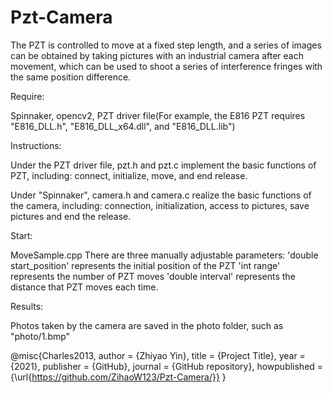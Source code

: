 # Pzt-Camera
The PZT is controlled to move at a fixed step length, and a series of images can be obtained by taking pictures with an industrial camera after each movement, which can be used to shoot a series of interference fringes with the same position difference.

Require:

Spinnaker, opencv2, PZT driver file(For example, the E816 PZT requires "E816_DLL.h", "E816_DLL_x64.dll", and "E816_DLL.lib")

Instructions:

Under the PZT driver file, pzt.h and pzt.c implement the basic functions of PZT, including: connect, initialize, move, and end release.

Under "Spinnaker", camera.h and camera.c realize the basic functions of the camera, including: connection, initialization, access to pictures, save pictures and end the release.

Start:

MoveSample.cpp
There are three manually adjustable parameters:
'double start_position' represents the initial position of the PZT
'int range' represents the number of PZT moves
'double interval' represents the distance that PZT moves each time.

Results:

Photos taken by the camera are saved in the photo folder, such as "photo/1.bmp"


@misc{Charles2013,
  author = {Zhiyao Yin},
  title = {Project Title},
  year = {2021},
  publisher = {GitHub},
  journal = {GitHub repository},
  howpublished = {\url{https://github.com/ZihaoW123/Pzt-Camera/}}
}
